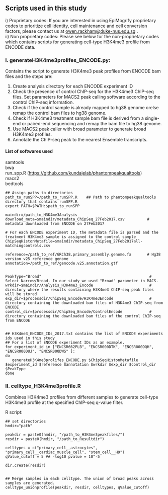 ## Scripts used in this study

i) Proprietary codes: If you are interested in using EpiMogrify proprietary codes to prioritize cell identity, cell maintenance and cell conversion factors, please contact us at owen.rackham@duke-nus.edu.sg .  
ii) Non proprietary codes: Please see below for the non-proprietary codes which contains scripts for generating cell-type H3K4me3 profile from ENCODE data. 

### I. generateH3K4me3prolifes_ENCODE.py:  

Contains the script to generate H3K4me3 peak profiles from ENCODE bam files and the steps are:  
1. Create analysis directory for each ENCODE experiment ID
2. Check the presence of control ChIP-seq for the H3K4me3 ChIP-seq files. Set parameters for MACS2 peak calling software according to the control ChIP-seq information.
3. Check if the control sample is already mapped to hg38 genome orelse remap the control bam files to hg38 genome.
4. Check if H3K4me3 treatment sample bam file is derived from a single-end or paired-end sequencing and remap the bam file to hg38 genome.
5. Use MACS2 peak caller with broad parameter to generate broad H3K4me3 profiles.
6. Annotate the ChIP-seq peak to the nearest Ensemble transcripts.

#### List of softwares used
samtools  
bwa  
run_spp.R (https://github.com/kundajelab/phantompeakqualtools)  
macs2  
bedtools  


```
## Assign paths to directories
path_to_runSPP=/path_to_runSPP.R    ## Path to phantompeakqualtools directory that contains runSPP.R 
export PATH=$PATH:$path_to_runSPP

maindir=/path_to_H3K4me3Analysis
download_meta=$maindir/metadata_ChipSeq_27Feb2017.csv          # metadata downloaded from ENCODE on 27Feb2017
     
# For each ENCODE experiment ID, the metadata file is parsed and the treatment H3K4me3 sample is assigned to the control sample 
ChipSeqHistonMetafile=$maindir/metadata_ChipSeq_27Feb2017all-matchingcontrols.csv 

reference=/path_to_ref/GRCh38.primary_assembly.genome.fa       # Hg38 version v25 reference genome
annotation=/path_to_ref/gencode.v25.annotation.gtf


PeakType="Broad"                                                # Select Narrow/Broad. In our study we used "Broad" parameter in MACS. 
wrkdir=$maindir/Analysis_H3K4me3_Encode                         # directory where the results containing H3K4me3 ChIP-seq peak files will be stored 
exp_dir=$processdir/ChipSeq_Encode/H3K4me3Encode                # directory containing the downloaded bam files of H3K4me3 ChIP-seq from ENCODE
control_dir=$processdir/ChipSeq_Encode/ControlEncode            # directory containing the downloaded bam files of the control ChIP-seq from ENCODE


## H3K4me3_ENCODE_IDs_2017.txt contains the list of ENCODE experiments ids used in this study  
## For a list of ENCODE experiment IDs as an example. 
for experiment_id in ["ENCSR662PLB", "ENCSR000DTK", "ENCSR000DQH", "ENCSR000DUJ", "ENCSR000DWS" ]:
do  
   generateH3K4me3prolifes_ENCODE.py $ChipSeqHistonMetafile $experiment_id $reference $annotation $wrkdir $exp_dir $control_dir $PeakType
done
```


### II. celltype_H3K4me3profile.R  
Combines H3K4me3 profiles from different samples to generate cell-type H3K4me3 profile at the specified ChIP-seq q-value filter.  

R script:
```
## set directories
hmdir="path"

peakdir = paste0(hmdir, "/path_to_H3K4me3peakfiles/")
resdir = paste0(hmdir, "/path_to_Resultdir")

celltypes = c("primary_cell__astrocytes", "primary_cell__cardiac_muscle_cell", "stem_cell__H9")
qValue_cutoff = 5 ## -log10 pvalue = 10^-5

dir.create(resdir)


## Merge samples in each celltype. The union of broad peaks across samples are generated.
celltype_unionprofile(peakdir, resdir, celltypes, qValue_cutoff)
```



